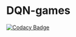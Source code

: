 # DQN-games

[![Codacy Badge](https://api.codacy.com/project/badge/Grade/fbec7610978b49be8b8f9417ffef317b)](https://app.codacy.com/gh/fjcasti1/DQN-games?utm_source=github.com&utm_medium=referral&utm_content=fjcasti1/DQN-games&utm_campaign=Badge_Grade_Settings)

